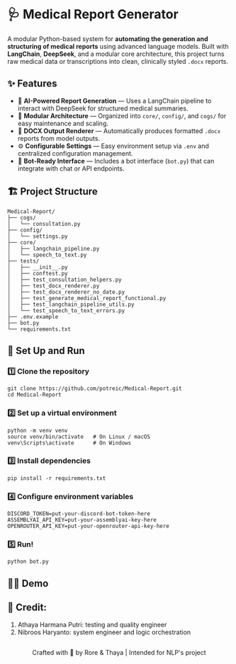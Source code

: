 # 🩺 Medical Report Generator
A modular Python-based system for **automating the generation and structuring of medical reports** using advanced language models.  Built with **LangChain**, **DeepSeek**, and a modular core architecture, this project turns raw medical data or transcriptions into clean, clinically styled `.docx` reports.

## ✨ Features
- 🧠 **AI-Powered Report Generation** — Uses a LangChain pipeline to interact with DeepSeek for structured medical summaries.  
- 🧩 **Modular Architecture** — Organized into `core/`, `config/`, and `cogs/` for easy maintenance and scaling.  
- 📄 **DOCX Output Renderer** — Automatically produces formatted `.docx` reports from model outputs.  
- ⚙️ **Configurable Settings** — Easy environment setup via `.env` and centralized configuration management.  
- 💬 **Bot-Ready Interface** — Includes a bot interface (`bot.py`) that can integrate with chat or API endpoints.


## 🏗️ Project Structure
```
Medical-Report/
├── cogs/
│   └── consultation.py
├── config/
│   └── settings.py
├── core/
│   ├── langchain_pipeline.py
│   └── speech_to_text.py
├── tests/
│   ├── __init__.py
│   ├── conftest.py
│   ├── test_consultation_helpers.py
│   ├── test_docx_renderer.py
│   ├── test_docx_renderer_no_date.py
│   ├── test_generate_medical_report_functional.py
│   ├── test_langchain_pipeline_utils.py
│   └── test_speech_to_text_errors.py
├── .env.example
├── bot.py
└── requirements.txt

```

## 🚀 Set Up and Run
### 1️⃣ Clone the repository
```
git clone https://github.com/potreic/Medical-Report.git
cd Medical-Report
```
### 2️⃣ Set up a virtual environment
```
python -m venv venv
source venv/bin/activate   # On Linux / macOS
venv\Scripts\activate      # On Windows
```
### 3️⃣ Install dependencies
```
pip install -r requirements.txt
```
### 4️⃣ Configure environment variables
```
DISCORD_TOKEN=put-your-discord-bot-token-here
ASSEMBLYAI_API_KEY=put-your-assemblyai-key-here
OPENROUTER_API_KEY=put-your-openrouter-api-key-here
```
### 5️⃣ Run!
```
python bot.py
```

## 👩‍💻 Demo



## 🤼 Credit:
1. Athaya Harmana Putri: testing and quality engineer
2. Nibroos Haryanto: system engineer and logic orchestration

##
<div align="center">
Crafted with 💚 by Rore & Thaya | Intended for NLP's project
</div>
